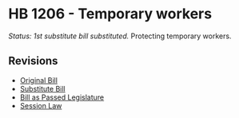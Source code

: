 # HB 1206 - Temporary workers
*Status: 1st substitute bill substituted.*
Protecting temporary workers.

## Revisions
* [Original Bill](1/)
* [Substitute Bill](S/)
* [Bill as Passed Legislature](S.PL/)
* [Session Law](S.SL/)
